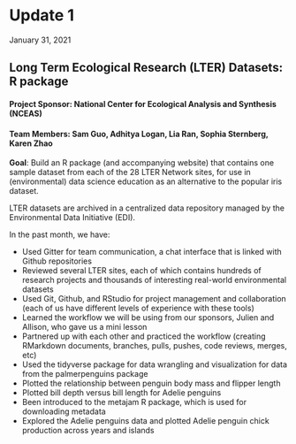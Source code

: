 
# Update 1
January 31, 2021

## Long Term Ecological Research (LTER) Datasets: R package
#### Project Sponsor: National Center for Ecological Analysis and Synthesis (NCEAS) 
#### Team Members: Sam Guo, Adhitya Logan, Lia Ran, Sophia Sternberg, Karen Zhao

**Goal**: 
 Build an R package (and accompanying website) that contains one sample dataset from each of the 28 LTER Network sites, for use in (environmental) data science education as an alternative to the popular iris dataset. 

LTER datasets are archived in a centralized data repository managed by the Environmental Data Initiative (EDI).


In the past month, we have:

- Used Gitter for team communication, a chat interface that is linked with Github repositories
- Reviewed several LTER sites, each of which contains hundreds of research projects and thousands of interesting real-world environmental datasets
- Used Git, Github, and RStudio for project management and collaboration (each of us have different levels of experience with these tools)
- Learned the workflow we will be using from our sponsors, Julien and Allison, who gave us a mini lesson
- Partnered up with each other and practiced the workflow (creating RMarkdown documents, branches, pulls, pushes, code reviews, merges, etc)
- Used the tidyverse package for data wrangling and visualization for data from the palmerpenguins package
- Plotted the relationship between penguin body mass and flipper length 
- Plotted bill depth versus bill length for Adelie penguins
- Been introduced to the metajam R package, which is used for downloading metadata
- Explored the Adelie penguins data and plotted Adelie penguin chick production across years and islands

